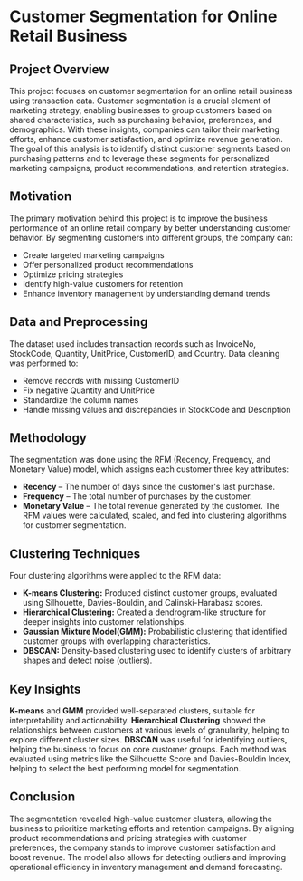 # Customer Segmentation for Online Retail Business

## Project Overview
This project focuses on customer segmentation for an online retail business using transaction data. Customer segmentation is a crucial element of marketing strategy, enabling businesses to group customers based on shared characteristics, such as purchasing behavior, preferences, and demographics. With these insights, companies can tailor their marketing efforts, enhance customer satisfaction, and optimize revenue generation. The goal of this analysis is to identify distinct customer segments based on purchasing patterns and to leverage these segments for personalized marketing campaigns, product recommendations, and retention strategies.

## Motivation
The primary motivation behind this project is to improve the business performance of an online retail company by better understanding customer behavior. By segmenting customers into different groups, the company can:
- Create targeted marketing campaigns
- Offer personalized product recommendations
- Optimize pricing strategies
- Identify high-value customers for retention
- Enhance inventory management by understanding demand trends

## Data and Preprocessing
The dataset used includes transaction records such as InvoiceNo, StockCode, Quantity, UnitPrice, CustomerID, and Country. Data cleaning was performed to:
- Remove records with missing CustomerID
- Fix negative Quantity and UnitPrice
- Standardize the column names
- Handle missing values and discrepancies in StockCode and Description

## Methodology
The segmentation was done using the RFM (Recency, Frequency, and Monetary Value) model, which assigns each customer three key attributes:
- **Recency** – The number of days since the customer's last purchase.
- **Frequency** – The total number of purchases by the customer.
- **Monetary Value** – The total revenue generated by the customer.
The RFM values were calculated, scaled, and fed into clustering algorithms for customer segmentation.

## Clustering Techniques
Four clustering algorithms were applied to the RFM data:
- **K-means Clustering:** Produced distinct customer groups, evaluated using Silhouette, Davies-Bouldin, and Calinski-Harabasz scores.
- **Hierarchical Clustering:** Created a dendrogram-like structure for deeper insights into customer relationships.
- **Gaussian Mixture Model(GMM):** Probabilistic clustering that identified customer groups with overlapping characteristics.
- **DBSCAN:** Density-based clustering used to identify clusters of arbitrary shapes and detect noise (outliers).

## Key Insights
**K-means** and **GMM** provided well-separated clusters, suitable for interpretability and actionability.
**Hierarchical Clustering** showed the relationships between customers at various levels of granularity, helping to explore different cluster sizes.
**DBSCAN** was useful for identifying outliers, helping the business to focus on core customer groups.
Each method was evaluated using metrics like the Silhouette Score and Davies-Bouldin Index, helping to select the best performing model for segmentation.

## Conclusion
The segmentation revealed high-value customer clusters, allowing the business to prioritize marketing efforts and retention campaigns. By aligning product recommendations and pricing strategies with customer preferences, the company stands to improve customer satisfaction and boost revenue. The model also allows for detecting outliers and improving operational efficiency in inventory management and demand forecasting.


